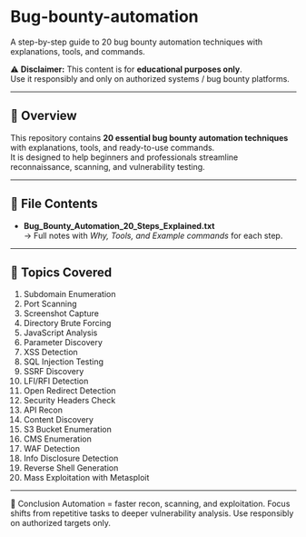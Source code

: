 # Bug-bounty-automation
A step-by-step guide to 20 bug bounty automation techniques with explanations, tools, and commands.

⚠️ **Disclaimer:** This content is for **educational purposes only**.  
Use it responsibly and only on authorized systems / bug bounty platforms.  

---

## 📖 Overview  
This repository contains **20 essential bug bounty automation techniques** with explanations, tools, and ready-to-use commands.  
It is designed to help beginners and professionals streamline reconnaissance, scanning, and vulnerability testing.  

---

## 📂 File Contents  
- **Bug_Bounty_Automation_20_Steps_Explained.txt**  
  → Full notes with *Why, Tools, and Example commands* for each step.  

---

## 🔑 Topics Covered  

1. Subdomain Enumeration  
2. Port Scanning  
3. Screenshot Capture  
4. Directory Brute Forcing  
5. JavaScript Analysis  
6. Parameter Discovery  
7. XSS Detection  
8. SQL Injection Testing  
9. SSRF Discovery  
10. LFI/RFI Detection  
11. Open Redirect Detection  
12. Security Headers Check  
13. API Recon  
14. Content Discovery  
15. S3 Bucket Enumeration  
16. CMS Enumeration  
17. WAF Detection  
18. Info Disclosure Detection  
19. Reverse Shell Generation  
20. Mass Exploitation with Metasploit  

---

📜 Conclusion
Automation = faster recon, scanning, and exploitation.
Focus shifts from repetitive tasks to deeper vulnerability analysis.
Use responsibly on authorized targets only.
